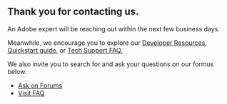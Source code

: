 
<TextBlock slots="heading, text" width="100%" theme="lightest"  alignment="yes"  paddingBottom='5' className="py-confirmation div-p-0 left-content how-it-work-richText confirmation-heading confirmation-h-pad"/>

## Thank you for contacting us.
An Adobe expert will be reaching out within the next few business days.

<TextBlock slots="text" width="100%" theme="lightest"  alignment="yes" paddingTop="5" paddingBottom='5' className="py-0 div-p-0 left-content link linking how-it-work-richText support-explore-content confirmation-h-pad"/>

Meanwhile, we encourage you to explore our <a title='DeveloperResources' href="/document-services/resources/">Developer Resources</a>, <a title='QuickStart' href="https://developer.adobe.com/document-services/docs/overview/pdf-services-api/">Quickstart guide</a>, or <a title='TechSupportFaq' href="/document-services/faq/tech-support/">Tech Support FAQ.</a>

<TextBlock slots="text, buttons" width="100%" theme="lightest"  alignment="yes" primaryOutline  className="padding-confiramtion text-align-left div-p-0  link linking how-it-work-richText support-explore-content-two confirmation-h-pad" />
 
We also invite you to search for and ask your questions on our formus below.

- [Ask on Forums](https://community.adobe.com/t5/document-services-apis/ct-p/ct-Document-Cloud-SDK?filter=all&sort=latest_replies&tabid=discussions)
- [Visit FAQ](/faq/tech-support/)